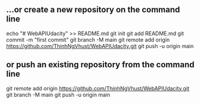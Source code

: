 ## …or create a new repository on the command line
echo "# WebAPIUdacity" >> README.md
git init
git add README.md
git commit -m "first commit"
git branch -M main
git remote add origin https://github.com/ThinhNgVhust/WebAPIUdacity.git
git push -u origin main

## or push an existing repository from the command line
git remote add origin https://github.com/ThinhNgVhust/WebAPIUdacity.git
git branch -M main
git push -u origin main
